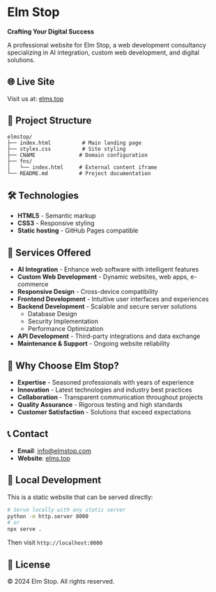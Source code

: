 # Elm Stop

**Crafting Your Digital Success**

A professional website for Elm Stop, a web development consultancy specializing in AI integration, custom web development, and digital solutions.

## 🌐 Live Site

Visit us at: [elms.top](https://elms.top)

## 📁 Project Structure

```
elmstop/
├── index.html          # Main landing page
├── styles.css          # Site styling
├── CNAME              # Domain configuration
├── fns/
│   └── index.html     # External content iframe
└── README.md          # Project documentation
```

## 🛠️ Technologies

- **HTML5** - Semantic markup
- **CSS3** - Responsive styling
- **Static hosting** - GitHub Pages compatible

## 🚀 Services Offered

- **AI Integration** - Enhance web software with intelligent features
- **Custom Web Development** - Dynamic websites, web apps, e-commerce
- **Responsive Design** - Cross-device compatibility
- **Frontend Development** - Intuitive user interfaces and experiences
- **Backend Development** - Scalable and secure server solutions
  - Database Design
  - Security Implementation
  - Performance Optimization
- **API Development** - Third-party integrations and data exchange
- **Maintenance & Support** - Ongoing website reliability

## 💼 Why Choose Elm Stop?

- **Expertise** - Seasoned professionals with years of experience
- **Innovation** - Latest technologies and industry best practices
- **Collaboration** - Transparent communication throughout projects
- **Quality Assurance** - Rigorous testing and high standards
- **Customer Satisfaction** - Solutions that exceed expectations

## 📞 Contact

- **Email**: info@elmstop.com
- **Website**: [elms.top](https://elms.top)

## 🚀 Local Development

This is a static website that can be served directly:

```bash
# Serve locally with any static server
python -m http.server 8000
# or
npx serve .
```

Then visit `http://localhost:8000`

## 📄 License

© 2024 Elm Stop. All rights reserved.